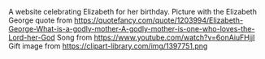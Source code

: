 A website celebrating Elizabeth for her birthday.
Picture with the Elizabeth George quote from https://quotefancy.com/quote/1203994/Elizabeth-George-What-is-a-godly-mother-A-godly-mother-is-one-who-loves-the-Lord-her-God
Song from https://www.youtube.com/watch?v=6onAiuFHjjI
Gift image from https://clipart-library.com/img/1397751.png
